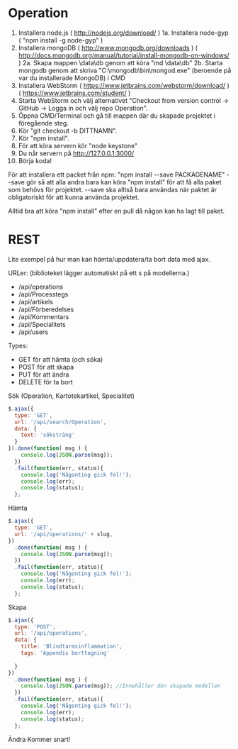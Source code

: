 # Operation

1. Installera node.js ( http://nodejs.org/download/ )
	1a. Installera node-gyp ( "npm install -g node-gyp" )
2. Installera mongoDB ( http://www.mongodb.org/downloads ) ( http://docs.mongodb.org/manual/tutorial/install-mongodb-on-windows/ )
	2a. Skapa mappen \data\db genom att köra "md \data\db"
	2b. Starta mongodb genom att skriva "C:\mongodb\bin\mongod.exe" (beroende på var du installerade MongoDB) i CMD 
3. Installera WebStorm ( https://www.jetbrains.com/webstorm/download/ ) ( https://www.jetbrains.com/student/ )
4. Starta WebStorm och välj alternativet "Checkout from version control -> GitHub -> Logga in och välj repo Operation".
5. Öppna CMD/Terminal och gå till mappen där du skapade projektet i föregående steg.
6. Kör "git checkout -b DITTNAMN".
7. Kör "npm install".
8. För att köra servern kör "node keystone"
9. Du når servern på http://127.0.0.1:3000/ 
10. Börja koda!

För att installera ett packet från npm:
"npm install --save PACKAGENAME"
--save gör så att alla andra bara kan köra "npm install" för att få alla paket som behövs för projektet.
--save ska alltså bara användas när paktet är obligatoriskt för att kunna använda projektet.

Alltid bra att köra "npm install" efter en pull då någon kan ha lagt till paket.

# REST

Lite exempel på hur man kan hämta/uppdatera/ta bort data med ajax.

URLer: (biblioteket lägger automatiskt på ett s på modellerna.)
* /api/operations
* /api/Processtegs
* /api/artikels
* /api/Förberedelses
* /api/Kommentars
* /api/Specialitets
* /api/users

Types:
* GET för att hämta (och söka)
* POST för att skapa
* PUT för att ändra
* DELETE för ta bort

Sök (Operation, Kartotekartikel, Specialitet)
```javascript
$.ajax({
  type: 'GET',
  url: '/api/search/Operation',
  data: {
    text: 'söksträng'
  }
}).done(function( msg ) {
    console.log(JSON.parse(msg));
  })
  .fail(function(err, status){
    console.log('Någonting gick fel!');
    console.log(err);
    console.log(status);
  };
```

Hämta
```javascript
$.ajax({
  type: 'GET',
  url: '/api/operations/' + slug,
})
  .done(function( msg ) {
    console.log(JSON.parse(msg));
  })
  .fail(function(err, status){
    console.log('Någonting gick fel!');
    console.log(err);
    console.log(status);
  };
```

Skapa
```javascript
$.ajax({
  type: 'POST',
  url: '/api/operations',
  data: {
    title: 'Blindtarmsinflammation',
    tags: 'Appendix borttagning'
    
  }
})
  .done(function( msg ) {
    console.log(JSON.parse(msg)); //Innehåller den skapade modellen
  })
  .fail(function(err, status){
    console.log('Någonting gick fel!');
    console.log(err);
    console.log(status);
  };
```

Ändra 
Kommer snart!
